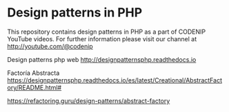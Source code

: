 # Design patterns in PHP

This repository contains design patterns in PHP as a part of CODENIP YouTube videos. For further information please visit our channel at http://youtube.com/@codenip

Design patterns php web
http://designpatternsphp.readthedocs.io

Factoría Abstracta
https://designpatternsphp.readthedocs.io/es/latest/Creational/AbstractFactory/README.html#

https://refactoring.guru/design-patterns/abstract-factory